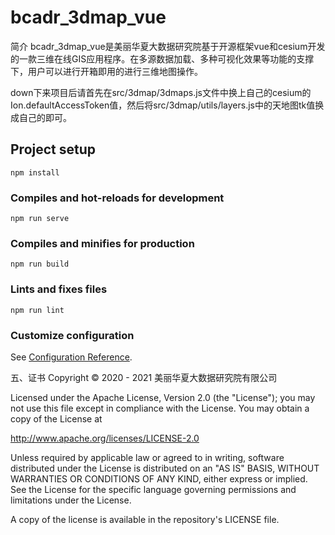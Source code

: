 # bcadr_3dmap_vue

简介
​ bcadr_3dmap_vue是美丽华夏大数据研究院基于开源框架vue和cesium开发的一款三维在线GIS应用程序。在多源数据加载、多种可视化效果等功能的支撑下，用户可以进行开箱即用的进行三维地图操作。

down下来项目后请首先在src/3dmap/3dmaps.js文件中换上自己的cesium的Ion.defaultAccessToken值，然后将src/3dmap/utils/layers.js中的天地图tk值换成自己的即可。

## Project setup
```
npm install
```

### Compiles and hot-reloads for development
```
npm run serve
```

### Compiles and minifies for production
```
npm run build
```

### Lints and fixes files
```
npm run lint
```

### Customize configuration
See [Configuration Reference](https://cli.vuejs.org/config/).

五、证书
Copyright © 2020 - 2021 美丽华夏大数据研究院有限公司

Licensed under the Apache License, Version 2.0 (the "License"); you may not use this file except in compliance with the License. You may obtain a copy of the License at

http://www.apache.org/licenses/LICENSE-2.0

Unless required by applicable law or agreed to in writing, software distributed under the License is distributed on an "AS IS" BASIS, WITHOUT WARRANTIES OR CONDITIONS OF ANY KIND, either express or implied. See the License for the specific language governing permissions and limitations under the License.

A copy of the license is available in the repository's LICENSE file.